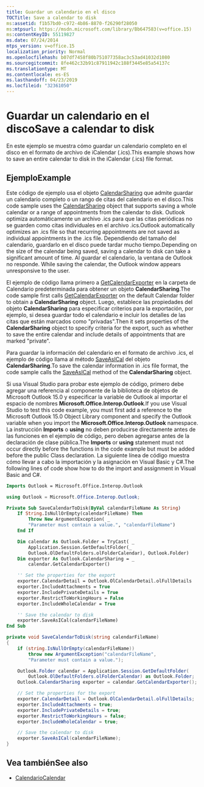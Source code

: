 ```yaml
---
title: Guardar un calendario en el disco
TOCTitle: Save a calendar to disk
ms:assetid: f1b57bd0-c972-4b86-8870-f26290f28050
ms:mtpsurl: https://msdn.microsoft.com/library/Bb647583(v=office.15)
ms:contentKeyID: 55119827
ms.date: 07/24/2014
mtps_version: v=office.15
localization_priority: Normal
ms.openlocfilehash: b07df7458f80b751077358ac3c53ad41032d1080
ms.sourcegitcommit: 8fe462c32b91c87911942c188f3445e85a54137c
ms.translationtype: MT
ms.contentlocale: es-ES
ms.lasthandoff: 04/23/2019
ms.locfileid: "32361050"
---
```

# <a name="save-a-calendar-to-disk"></a><span data-ttu-id="d7883-102">Guardar un calendario en el disco</span><span class="sxs-lookup"><span data-stu-id="d7883-102">Save a calendar to disk</span></span>

<span data-ttu-id="d7883-103">En este ejemplo se muestra cómo guardar un calendario completo en el disco en el formato de archivo de iCalendar (.ics).</span><span class="sxs-lookup"><span data-stu-id="d7883-103">This example shows how to save an entire calendar to disk in the iCalendar (.ics) file format.</span></span>

## <a name="example"></a><span data-ttu-id="d7883-104">Ejemplo</span><span class="sxs-lookup"><span data-stu-id="d7883-104">Example</span></span>

<span data-ttu-id="d7883-105">Este código de ejemplo usa el objeto [CalendarSharing](https://msdn.microsoft.com/library/bb624344\(v=office.15\)) que admite guardar un calendario completo o un rango de citas del calendario en el disco.</span><span class="sxs-lookup"><span data-stu-id="d7883-105">This code sample uses the [CalendarSharing](https://msdn.microsoft.com/library/bb624344\(v=office.15\)) object that supports saving a whole calendar or a range of appointments from the calendar to disk.</span></span> <span data-ttu-id="d7883-106">Outlook optimiza automáticamente un archivo .ics para que las citas periódicas no se guarden como citas individuales en el archivo .ics.</span><span class="sxs-lookup"><span data-stu-id="d7883-106">Outlook automatically optimizes an .ics file so that recurring appointments are not saved as individual appointments in the .ics file.</span></span> <span data-ttu-id="d7883-107">Dependiendo del tamaño del calendario, guardarlo en el disco puede tardar mucho tiempo.</span><span class="sxs-lookup"><span data-stu-id="d7883-107">Depending on the size of the calendar being saved, saving a calendar to disk can take a significant amount of time.</span></span> <span data-ttu-id="d7883-108">Al guardar el calendario, la ventana de Outlook no responde. </span><span class="sxs-lookup"><span data-stu-id="d7883-108">While saving the calendar, the Outlook window appears unresponsive to the user.</span></span>

<span data-ttu-id="d7883-109">El ejemplo de código llama primero a [GetCalendarExporter](https://msdn.microsoft.com/library/bb610021\(v=office.15\)) en la carpeta de Calendario predeterminada para obtener un objeto **CalendarSharing**.</span><span class="sxs-lookup"><span data-stu-id="d7883-109">The code sample first calls [GetCalendarExporter](https://msdn.microsoft.com/library/bb610021\(v=office.15\)) on the default Calendar folder to obtain a **CalendarSharing** object.</span></span> <span data-ttu-id="d7883-110">Luego, establece las propiedades del objeto **CalendarSharing** para especificar criterios para la exportación, por ejemplo, si desea guardar todo el calendario e incluir los detalles de las citas que están marcados como "privadas".</span><span class="sxs-lookup"><span data-stu-id="d7883-110">Then it sets properties of the **CalendarSharing** object to specify criteria for the export, such as whether to save the entire calendar and include details of appointments that are marked "private".</span></span>

<span data-ttu-id="d7883-111">Para guardar la información del calendario en el formato de archivo .ics, el ejemplo de código llama al método [SaveAsICal](https://msdn.microsoft.com/library/bb644844\(v=office.15\)) del objeto **CalendarSharing**.</span><span class="sxs-lookup"><span data-stu-id="d7883-111">To save the calendar information in .ics file format, the code sample calls the [SaveAsICal](https://msdn.microsoft.com/library/bb644844\(v=office.15\)) method of the **CalendarSharing** object.</span></span>

<span data-ttu-id="d7883-112">Si usa Visual Studio para probar este ejemplo de código, primero debe agregar una referencia al componente de la biblioteca de objetos de Microsoft Outlook 15.0 y especificar la variable de Outlook al importar el espacio de nombres **Microsoft.Office.Interop.Outlook**.</span><span class="sxs-lookup"><span data-stu-id="d7883-112">If you use Visual Studio to test this code example, you must first add a reference to the Microsoft Outlook 15.0 Object Library component and specify the Outlook variable when you import the **Microsoft.Office.Interop.Outlook** namespace.</span></span> <span data-ttu-id="d7883-113">La instrucción **Imports** o **using** no deben producirse directamente antes de las funciones en el ejemplo de código, pero deben agregarse antes de la declaración de clase pública.</span><span class="sxs-lookup"><span data-stu-id="d7883-113">The **Imports** or **using** statement must not occur directly before the functions in the code example but must be added before the public Class declaration.</span></span> <span data-ttu-id="d7883-114">La siguiente línea de código muestra cómo llevar a cabo la importación y la asignación en Visual Basic y C\#.</span><span class="sxs-lookup"><span data-stu-id="d7883-114">The following lines of code show how to do the import and assignment in Visual Basic and C\#.</span></span>

```vb
Imports Outlook = Microsoft.Office.Interop.Outlook
```


```csharp
using Outlook = Microsoft.Office.Interop.Outlook;
```


```vb
Private Sub SaveCalendarToDisk(ByVal calendarFileName As String)
    If String.IsNullOrEmpty(calendarFileName) Then
        Throw New ArgumentException( _
        "Parameter must contain a value.", "calendarFileName")
    End If

    Dim calendar As Outlook.Folder = TryCast( _
        Application.Session.GetDefaultFolder(_
        Outlook.OlDefaultFolders.olFolderCalendar), Outlook.Folder)
    Dim exporter As Outlook.CalendarSharing = _
        calendar.GetCalendarExporter()

    '' Set the properties for the export
    exporter.CalendarDetail = Outlook.OlCalendarDetail.olFullDetails
    exporter.IncludeAttachments = True
    exporter.IncludePrivateDetails = True
    exporter.RestrictToWorkingHours = False
    exporter.IncludeWholeCalendar = True

    '' Save the calendar to disk
    exporter.SaveAsICal(calendarFileName)
End Sub
```


```csharp
private void SaveCalendarToDisk(string calendarFileName)
{
    if (string.IsNullOrEmpty(calendarFileName))
        throw new ArgumentException("calendarFileName", 
        "Parameter must contain a value.");

    Outlook.Folder calendar = Application.Session.GetDefaultFolder(
        Outlook.OlDefaultFolders.olFolderCalendar) as Outlook.Folder;
    Outlook.CalendarSharing exporter = calendar.GetCalendarExporter();

    // Set the properties for the export
    exporter.CalendarDetail = Outlook.OlCalendarDetail.olFullDetails;
    exporter.IncludeAttachments = true;
    exporter.IncludePrivateDetails = true;
    exporter.RestrictToWorkingHours = false;
    exporter.IncludeWholeCalendar = true;

    // Save the calendar to disk
    exporter.SaveAsICal(calendarFileName);
}
```

## <a name="see-also"></a><span data-ttu-id="d7883-115">Vea también</span><span class="sxs-lookup"><span data-stu-id="d7883-115">See also</span></span>

- [<span data-ttu-id="d7883-116">Calendario</span><span class="sxs-lookup"><span data-stu-id="d7883-116">Calendar</span></span>](calendar.md)

